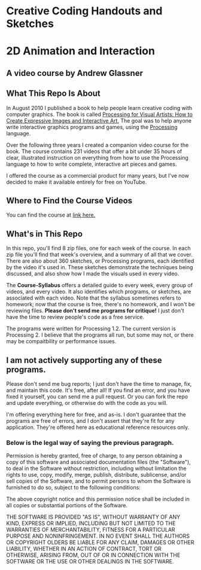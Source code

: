 # Creative Coding Handouts and Sketches

# 2D Animation and Interaction
## A video course by Andrew Glassner

## What This Repo Is About

In August 2010 I published a book to help people learn creative coding with computer graphics.
The book is called
[Processing for Visual Artists: How to Create Expressive Images and Interactive Art.](https://www.amazon.com/dp/1568817169)
The goal was to help anyone write interactive graphics programs and games,
using the [Processing](https://processing.org/) language.

Over the following three years I created a companion video course for the book.
The course contains 231 videos that offer a bit under 35 hours of clear, illustrated
instruction on everything from how to use the Processing language to how to write
complete, interactive art pieces and games.

I offered the course as a commercial product for many years, but I've now decided to
make it available entirely for free on YouTube.

## Where to Find the Course Videos

You can find the course at [link here.](https://link-here)

## What's in This Repo

In this repo, you'll find 8 zip files, one for each week of the course. In each zip
file you'll find that week's overview, and a summary of all that we cover.
There are also about 360 sketches, or Processing programs, each identified by the
video it's used in. These sketches demonstrate the techniques being discussed,
and also show how I made the visuals used in every video.

The **Course-Syllabus** offers a detailed guide to every week, every group of 
videos, and every video. It also identifies which programs, or sketches, are 
associated with each video. Note that the syllabus sometimes refers to homework;
now that the course is free, there's no homework, and I won't be reviewing files.
**Please don't send me programs for critique!** I just don't have the time to 
review people's code as a free service.

The programs were written for Processing 1.2. The current version is Processing 2.
I believe that the programs all run, but some may not, or there may be compaitbility
or performance issues. 

## I am not actively supporting any of these programs.

Please don't send me bug reports; I just don't have the time to manage, fix, and
maintain this code. It's free, after all! If you find an error, and you
have fixed it yourself, you can send me a pull request. Or you can fork the repo
and update everything, or otherwise do with the code as you will.

I'm offering everything here for free, and as-is. I don't guarantee that the programs
are free of errors, and I don't assert that they're fit for any application. They're
offered here as educational reference resources only.

### Below is the legal way of saying the previous paragraph.

Permission is hereby granted, free of charge, to any person obtaining a copy of this 
software and associated documentation files (the "Software"), to deal in the Software 
without restriction, including without limitation the rights to use, copy, modify, 
merge, publish, distribute, sublicense, and/or sell copies of the Software, and to 
permit persons to whom the Software is furnished to do so, subject to the following conditions:

The above copyright notice and this permission notice shall be included in all 
copies or substantial portions of the Software.

THE SOFTWARE IS PROVIDED "AS IS", WITHOUT WARRANTY OF ANY KIND, EXPRESS OR IMPLIED, 
INCLUDING BUT NOT LIMITED TO THE WARRANTIES OF MERCHANTABILITY, FITNESS FOR A 
PARTICULAR PURPOSE AND NONINFRINGEMENT. IN NO EVENT SHALL THE AUTHORS OR COPYRIGHT 
OLDERS BE LIABLE FOR ANY CLAIM, DAMAGES OR OTHER LIABILITY, WHETHER IN AN ACTION 
OF CONTRACT, TORT OR OTHERWISE, ARISING FROM, OUT OF OR IN CONNECTION WITH THE 
SOFTWARE OR THE USE OR OTHER DEALINGS IN THE SOFTWARE. 
